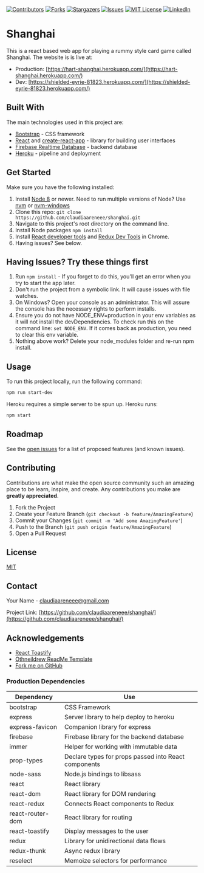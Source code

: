 [![Contributors][contributors-shield]][contributors-url]
[![Forks][forks-shield]][forks-url]
[![Stargazers][stars-shield]][stars-url]
[![Issues][issues-shield]][issues-url]
[![MIT License][license-shield]][license-url]
[![LinkedIn][linkedin-shield]][linkedin-url]

# Shanghai

This is a react based web app for playing a rummy style card game called Shanghai. The website is is live at:

- Production: [https://hart-shanghai.herokuapp.com/](https://hart-shanghai.herokuapp.com/)
- Dev: [https://shielded-eyrie-81823.herokuapp.com/](https://shielded-eyrie-81823.herokuapp.com/)

## Built With

The main technologies used in this project are:

- [Bootstrap](https://getbootstrap.com/) - CSS framework
- [React](https://reactjs.org/) and [create-react-app](https://create-react-app.dev/) - library for building user interfaces
- [Firebase Realtime Database](https://firebase.google.com/docs/database/) - backend database
- [Heroku](https://www.heroku.com/home) - pipeline and deployment

## Get Started

Make sure you have the following installed:

1. Install [Node 8](https://nodejs.org) or newer. Need to run multiple versions of Node? Use [nvm](https://github.com/creationix/nvm) or [nvm-windows](https://github.com/coreybutler/nvm-windows)
2. Clone this repo:
```git clone https://github.com/claudiaareneee/shanghai.git```
3. Navigate to this project's root directory on the command line.
4. Install Node packages
```npm install```
5. Install [React developer tools](https://chrome.google.com/webstore/detail/react-developer-tools/fmkadmapgofadopljbjfkapdkoienihi?hl=en) and [Redux Dev Tools](https://chrome.google.com/webstore/detail/redux-devtools/lmhkpmbekcpmknklioeibfkpmmfibljd?hl=en) in Chrome.
6. Having issues? See below.

## Having Issues? Try these things first

1. Run `npm install` - If you forget to do this, you'll get an error when you try to start the app later.
2. Don't run the project from a symbolic link. It will cause issues with file watches.
3. On Windows? Open your console as an administrator. This will assure the console has the necessary rights to perform installs.
4. Ensure you do not have NODE_ENV=production in your env variables as it will not install the devDependencies. To check run this on the command line: `set NODE_ENV`. If it comes back as production, you need to clear this env variable.
5. Nothing above work? Delete your node_modules folder and re-run npm install.

## Usage

To run this project locally, run the following command:

```bash
npm run start-dev
```

Heroku requires a simple server to be spun up. Heroku runs:

```bash
npm start
```

## Roadmap

See the [open issues](https://github.com/claudiaareneee/shanghai/issues) for a list of proposed features (and known issues).

## Contributing

Contributions are what make the open source community such an amazing place to be learn, inspire, and create. Any contributions you make are **greatly appreciated**.

1. Fork the Project
2. Create your Feature Branch (`git checkout -b feature/AmazingFeature`)
3. Commit your Changes (`git commit -m 'Add some AmazingFeature'`)
4. Push to the Branch (`git push origin feature/AmazingFeature`)
5. Open a Pull Request

## License

[MIT](https://choosealicense.com/licenses/mit/)

## Contact

Your Name - claudiaareneee@gmail.com

Project Link: [https://github.com/claudiaareneee/shanghai/](https://github.com/claudiaareneee/shanghai/)

## Acknowledgements

- [React Toastify](https://www.npmjs.com/package/react-toastify)
- [Othneildrew ReadMe Template](https://github.com/othneildrew/Best-README-Template)
- [Fork me on GitHub](https://github.com/whatthefoo/fork-me-on-github)

### Production Dependencies

| **Dependency**   | **Use**                                              |
| ---------------- | ---------------------------------------------------- |
| bootstrap        | CSS Framework                                        |
| express          | Server library to help deploy to heroku              |
| express-favicon  | Companion library for express                        |
| firebase         | Firebase library for the backend database            |
| immer            | Helper for working with immutable data               |
| prop-types       | Declare types for props passed into React components |
| node-sass        | Node.js bindings to libsass                          |
| react            | React library                                        |
| react-dom        | React library for DOM rendering                      |
| react-redux      | Connects React components to Redux                   |
| react-router-dom | React library for routing                            |
| react-toastify   | Display messages to the user                         |
| redux            | Library for unidirectional data flows                |
| redux-thunk      | Async redux library                                  |
| reselect         | Memoize selectors for performance                    |

<!-- MARKDOWN LINKS & IMAGES -->
<!-- https://www.markdownguide.org/basic-syntax/#reference-style-links -->
[contributors-shield]: https://img.shields.io/github/contributors/claudiaareneee/shanghai.svg?style=for-the-badge
[contributors-url]: https://github.com/claudiaareneee/shanghai/graphs/contributors
[forks-shield]: https://img.shields.io/github/forks/claudiaareneee/shanghai.svg?style=for-the-badge
[forks-url]: https://github.com/claudiaareneee/shanghai/network/members
[stars-shield]: https://img.shields.io/github/stars/claudiaareneee/shanghai.svg?style=for-the-badge
[stars-url]: https://github.com/claudiaareneee/shanghai/stargazers
[issues-shield]: https://img.shields.io/github/issues/claudiaareneee/shanghai.svg?style=for-the-badge
[issues-url]: https://github.com/claudiaareneee/shanghai/issues
[license-shield]: https://img.shields.io/github/license/claudiaareneee/shanghai.svg?style=for-the-badge
[license-url]: https://github.com/claudiaareneee/shanghai/blob/master/LICENSE
[linkedin-shield]: https://img.shields.io/badge/-LinkedIn-black.svg?style=for-the-badge&logo=linkedin&colorB=555
[linkedin-url]: https://www.linkedin.com/in/claudia-nelson-23941616b
[product-screenshot]: images/screenshot.png

